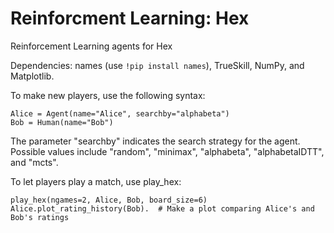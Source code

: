 # Reinforcment Learning: Hex
Reinforcement Learning agents for Hex

Dependencies: names (use `!pip install names`), TrueSkill, NumPy, and Matplotlib.

To make new players, use the following syntax:

```
Alice = Agent(name="Alice", searchby="alphabeta")
Bob = Human(name="Bob")
```

The parameter "searchby" indicates the search strategy for the agent. Possible values include "random", "minimax", "alphabeta", "alphabetaIDTT", and "mcts".

To let players play a match, use play_hex:

```
play_hex(ngames=2, Alice, Bob, board_size=6)
Alice.plot_rating_history(Bob).  # Make a plot comparing Alice's and Bob's ratings
```

